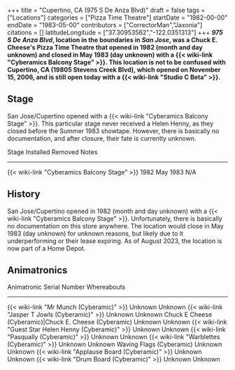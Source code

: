 +++
title = "Cupertino, CA (975 S De Anza Blvd)"
draft = false
tags = ["Locations"]
categories = ["Pizza Time Theatre"]
startDate = "1982-00-00"
endDate = "1983-05-00"
contributors = ["CorrectorMan","Jaxonia"]
citations = []
latitudeLongitude = ["37.30953562","-122.0351313"]
+++
***975 S De Anza Blvd*, location in the boundaries in ***San Jose*, was a Chuck E. Cheese's Pizza Time Theatre that opened in 1982 (month and day unknown) and closed in May 1983 (day unknown) with a {{< wiki-link "Cyberamics Balcony Stage" >}}.
This location is not to be confused with Cupertino, CA (19805 Stevens Creek Blvd), which opened on November 15, 2006, and is still open today with a {{< wiki-link "Studio C Beta" >}}.****

## Stage

San Jose/Cupertino opened with a {{< wiki-link "Cyberamics Balcony Stage" >}}. This particular stage never received a Helen Henny, as they closed before the Summer 1983 showtape. However, there is basically no documentation, and after closure, their fate is currently unknown.

  Stage                                              Installed   Removed    Notes
  -------------------------------------------------- ----------- ---------- -------
  {{< wiki-link "Cyberamics Balcony Stage" >}}   1982        May 1983   N/A

## History

San Jose/Cupertino opened in 1982 (month and day unknown) with a {{< wiki-link "Cyberamics Balcony Stage" >}}. Unfortunately, there is basically no documentation on this store anywhere. The location would close in May 1983 (day unknown) for unknown reasons, but likely due to it underperforming or their lease expiring. As of August 2023, the location is now part of a Home Depot.

## Animatronics

  Animatronic                                                  Serial Number   Whereabouts
  ------------------------------------------------------------ --------------- -------------
  {{< wiki-link "Mr Munch (Cyberamic)" >}}                 Unknown         Unknown
  {{< wiki-link "Jasper T Jowls (Cyberamic)" >}}           Unknown         Unknown
  Chuck E Cheese (Cyberamic)|Chuck E. Cheese (Cyberamic)      Unknown         Unknown
  {{< wiki-link "Guest Star Helen Henny (Cyberamic)" >}}   Unknown         Unknown
  {{< wiki-link "Pasqually (Cyberamic)" >}}                Unknown         Unknown
  {{< wiki-link "Warblettes (Cyberamic)" >}}               Unknown         Unknown
  Waving Flags (Cyberamic)                                     Unknown         Unknown
  {{< wiki-link "Applause Board (Cyberamic)" >}}           Unknown         Unknown
  {{< wiki-link "Drum Board (Cyberamic)" >}}               Unknown         Unknown
